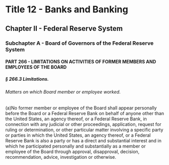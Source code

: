 
# Title 12 - Banks and Banking
## Chapter II - Federal Reserve System
### Subchapter A - Board of Governors of the Federal Reserve System
#### PART 266 - LIMITATIONS ON ACTIVITIES OF FORMER MEMBERS AND EMPLOYEES OF THE BOARD
##### § 266.3 Limitations.
###### Matters on which Board member or employee worked.

(a)No former member or employee of the Board shall appear personally before the Board or a Federal Reserve Bank on behalf of anyone other than the United States, an agency thereof, or a Federal Reserve Bank, in connection with any judicial or other proceedings, application, request for ruling or determination, or other particular matter involving a specific party or parties in which the United States, an agency thereof, or a Federal Reserve Bank is also a party or has a direct and substantial interest and in which he participated personally and substantially as a member or employee of the Board through approval, disapproval, decision, recommendation, advice, investigation or otherwise.
